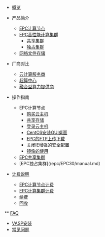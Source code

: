 <!-- 请勿添加产品标题，标题行将由系统自动增加，名称将于您申请邮件提供的仓库名称一致 -->

* [概览](/epc/README)

* 产品简介
   * [EPC计算节点](/epc/whatisepc.md)
   * [EPC高性能计算集群]()
     * [共享集群](/epc/epc_cluster/intruduction.md)
     * [独占集群](/epc/EPC30/instruction.md)
   * [网络文件存储](/epc/smb.md)   

* 厂商对比
   * [云计算服务商](/epc/compareToCloud.md)
   * [超算中心](/epc/compareToHpcCenter.md)
   * [融合型算力提供商](/epc/compareToMixed.md)
   
* 操作指南
   *  EPC计算节点
      * [购买云主机](/epc/manual/buy.md)
      * [共享存储](/epc/manual/share.md)
      * [登录云主机](/epc/manual/login.md)
      * [CentOS安装GUI桌面](/epc/manual/GUI.md)
      * [EPC的FTP上传下载](/epc/manual/FTP.md)
      * [关闭IE增强的安全配置](/epc/manual/IE.md)
      * [镜像的使用](/epc/manual/mirror.md)
   *  [EPC共享集群](/epc/epc_cluster/introduction.md)
   *  [EPC独占集群](/epc/EPC30/manual.md）

* [计费说明]() 
     * [EPC计算节点计费](/epc/charge/EPC_charge.md)
     * [EPC计算集群计费](/epc/charge/EPC-Cluster_charge.md)
     * [续费](/epc/charge/renew.md)
     * [回收](/epc/charge/recycle.md)

** [FAQ]() 
   * [VASP安装](/epc/vasp.md)
   * [常见问题](/epc/adaption.md)


     
